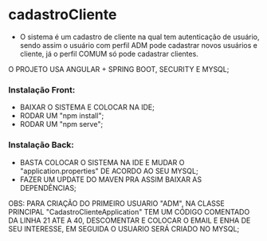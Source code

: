 # cadastroCliente
  * O sistema é um cadastro de cliente na qual tem autenticação de usuário, sendo assim o usuário com perfil ADM pode cadastrar novos usuários e cliente, já o perfil COMUM só pode cadastrar clientes.

O PROJETO USA ANGULAR + SPRING BOOT, SECURITY E MYSQL;

### Instalação Front:
  * BAIXAR O SISTEMA E COLOCAR NA IDE;
  * RODAR UM "npm install";
  * RODAR UM "npm serve";
  
### Instalação Back:  
  * BASTA COLOCAR O SISTEMA NA IDE E MUDAR O "application.properties"  DE ACORDO AO SEU MYSQL;
  * FAZER UM UPDATE DO MAVEN PRA ASSIM BAIXAR AS DEPENDÊNCIAS; 
  
   OBS: PARA CRIAÇÃO DO PRIMEIRO USUARIO "ADM", NA CLASSE PRINCIPAL "CadastroClienteApplication" TEM UM CÓDIGO COMENTADO DA LINHA 21 ATE A 40, DESCOMENTAR E COLOCAR O EMAIL E ENHA DE SEU INTERESSE, EM SEGUIDA O USUARIO SERÁ CRIADO NO MYSQL;

